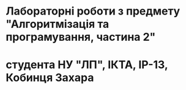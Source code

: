 # Лабораторні роботи з предмету "Алгоритмізація та програмування, частина 2"
# студента НУ "ЛП", ІКТА, ІР-13, Кобинця Захара